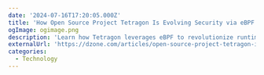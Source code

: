 ```yaml
---
date: '2024-07-16T17:20:05.000Z'
title: 'How Open Source Project Tetragon Is Evolving Security via eBPF'
ogImage: ogimage.png
description: 'Learn how Tetragon leverages eBPF to revolutionize runtime security, offering deep observability and real-time enforcement for cloud native environments'
externalUrl: 'https://dzone.com/articles/open-source-project-tetragon-is-evolving-security'
categories:
  - Technology
---
```

